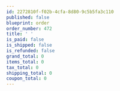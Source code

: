 ```yaml
---
id: 2272810f-f02b-4cfa-8d80-9c5b5fa3c110
published: false
blueprint: order
order_number: 472
title: ' '
is_paid: false
is_shipped: false
is_refunded: false
grand_total: 0
items_total: 0
tax_total: 0
shipping_total: 0
coupon_total: 0
---
```

